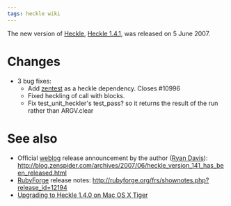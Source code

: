 ```yaml
---
tags: heckle wiki
---
```


The new version of [Heckle](/wiki/Heckle), [Heckle 1.4.1](/wiki/Heckle_1.4.1), was released on 5 June 2007.

# Changes

-   3 bug fixes:
    -   Add [zentest](/wiki/zentest) as a heckle dependency. Closes \#10996
    -   Fixed heckling of call with blocks.
    -   Fix test_unit_heckler's test_pass? so it returns the result of the run rather than ARGV.clear

# See also

-   Official [weblog](/wiki/weblog) release announcement by the author ([Ryan Davis](/wiki/Ryan_Davis)): <http://blog.zenspider.com/archives/2007/06/heckle_version_141_has_been_released.html>
-   [RubyForge](/wiki/RubyForge) release notes: <http://rubyforge.org/frs/shownotes.php?release_id=12194>
-   [Upgrading to Heckle 1.4.0 on Mac OS X Tiger](/wiki/Upgrading_to_Heckle_1.4.0_on_Mac_OS_X_Tiger)
